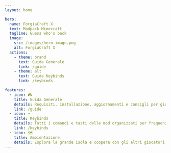 ```yaml
---
layout: home

hero:
  name: ForgiaCraft X
  text: Modpack Minecraft
  tagline: Guess who's back
  image:
    src: /images/hero-image.png
    alt: ForgiaCraft X
  actions:
    - theme: brand
      text: Guida Generale
      link: /guide
    - theme: alt
      text: Guida Keybinds
      link: /keybinds

features:
  - icon: 🎮
    title: Guida Generale
    details: Requisiti, installazione, aggiornamenti e consigli per giocare a ForgiaCraft X
    link: /guide
  - icon: ⌨️
    title: Keybinds
    details: Tutti i comandi e tasti delle mod organizzati per frequenza d'uso
    link: /keybinds
  - icon: 🗺️
    title: Ambientazione
    details: Esplora la grande isola e coopera con gli altri giocatori
---
```

